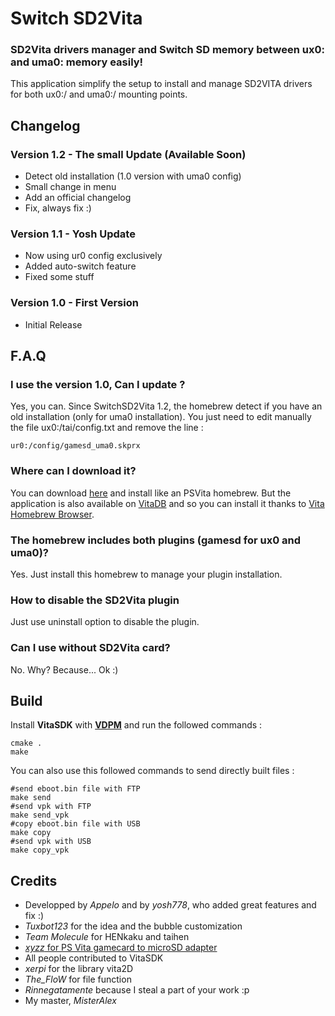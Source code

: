# Switch SD2Vita
### SD2Vita drivers manager and Switch SD memory between ux0: and uma0: memory easily!

This application simplify the setup to install and manage SD2VITA drivers for both ux0:/ and uma0:/ mounting points.

## Changelog

### Version 1.2 - The small Update (Available Soon)

- Detect old installation (1.0 version with uma0 config)
- Small change in menu
- Add an official changelog
- Fix, always fix :)

### Version 1.1 - Yosh Update

- Now using ur0 config exclusively
- Added auto-switch feature
- Fixed some stuff

### Version 1.0 - First Version

- Initial Release

## F.A.Q

### I use the version 1.0, Can I update ?

Yes, you can. Since SwitchSD2Vita 1.2, the homebrew detect if you have an old installation (only for uma0 installation). You just need to edit manually the file ux0:/tai/config.txt and remove the line :

```
ur0:/config/gamesd_uma0.skprx
```

### Where can I download it?

You can download [here](https://github.com/Applelo/SwitchSD2Vita/releases) and install like an PSVita homebrew.
But the application is also available on [VitaDB](https://vitadb.rinnegatamante.it/#/info/294) and so you can install it thanks to [Vita Homebrew Browser](https://github.com/devnoname120/vhbb).

### The homebrew includes both plugins (gamesd for ux0 and uma0)?
Yes. Just install this homebrew to manage your plugin installation.

### How to disable the SD2Vita plugin
Just use uninstall option to disable the plugin.

### Can I use without SD2Vita card?
No. Why? Because... Ok :)

## Build
Install **VitaSDK** with [**VDPM**](https://github.com/vitasdk/vdpm) and run the followed commands :

```shell
cmake .
make
```

You can also use this followed commands to send directly built files :

```shell
#send eboot.bin file with FTP
make send
#send vpk with FTP
make send_vpk
#copy eboot.bin file with USB
make copy
#send vpk with USB
make copy_vpk
```

## Credits

* Developped by *Appelo* and by *yosh778*, who added great features and fix :)
* *Tuxbot123* for the idea and the bubble customization
* *Team Molecule* for HENkaku and taihen
* [*xyzz* for PS Vita gamecard to microSD adapter](https://github.com/xyzz/gamecard-microsd)
* All people contributed to VitaSDK
* *xerpi* for the library vita2D
* *The_FloW* for file function
* *Rinnegatamente* because I steal a part of your work :p
* My master, *MisterAlex*
